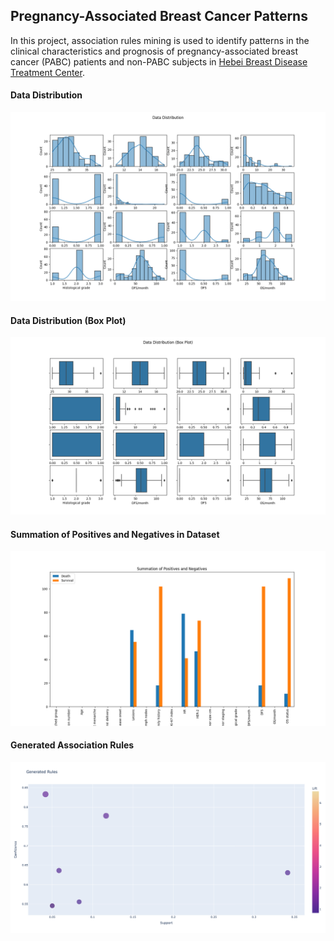 ## Pregnancy-Associated Breast Cancer Patterns

In this project, association rules mining is used to identify patterns in the clinical characteristics and prognosis of pregnancy-associated breast cancer (PABC) patients and non-PABC subjects in [Hebei Breast Disease Treatment Center](https://dataverse.harvard.edu/dataset.xhtml?persistentId=doi:10.7910/DVN/SR06ED).

#### Data Distribution
![data-distribution](figures/data-distribution.png)

#### Data Distribution (Box Plot)
![box-plot](figures/box-plot.png)

#### Summation of Positives and Negatives in Dataset
![count-plot](figures/count-plot.png)

#### Generated Association Rules
![scatter-plot](figures/scatter-plot.png)
